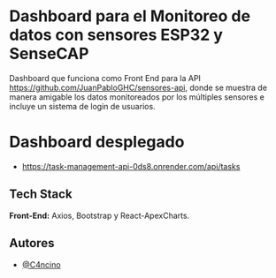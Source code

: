 # Dashboard para el Monitoreo de datos con sensores ESP32 y SenseCAP

Dashboard que funciona como Front End para la API https://github.com/JuanPabloGHC/sensores-api, donde se muestra de manera amigable los datos monitoreados por los múltiples sensores e incluye un sistema de login de usuarios.

# Dashboard desplegado

- https://task-management-api-0ds8.onrender.com/api/tasks

## Tech Stack

**Front-End:** Axios, Bootstrap y React-ApexCharts.

## Autores

- [@C4ncino](https://github.com/C4ncino)

